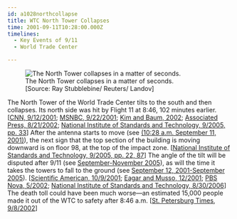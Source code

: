 ```yaml
---
id: a1028northcollapse
title: WTC North Tower Collapses
time: 2001-09-11T10:28:00.000Z
timelines:
  - Key Events of 9/11
  - World Trade Center

---
```


<figure class="image">
  <img alt="The North Tower collapses in a matter of seconds." src="//i2.wp.com/cdn.historycommons.org/images/events/350_northtower_collapse2050081722-9460.jpg" />
  <figcaption>The North Tower collapses in a matter of seconds.<br>[Source: Ray Stubblebine/ Reuters/ Landov]</figcaption>
</figure>

The North Tower of the World Trade Center tilts to the south and then collapses. Its north side was hit by Flight 11 at 8:46, 102 minutes earlier. [[CNN, 9/12/2001][1]; [MSNBC, 9/22/2001][2]; [Kim and Baum, 2002][3]; [Associated Press, 8/21/2002][4]; [National Institute of Standards and Technology, 9/2005, pp. 33](http://www.nist.gov/customcf/get_pdf.cfm?pub_id=909017)] After the antenna starts to move (see [(10:28 a.m. September 11, 2001)](/timeline/#a1028antenna)), the next sign that the top section of the building is moving downward is on floor 98, at the top of the impact zone. [[National Institute of Standards and Technology, 9/2005, pp. 22, 87][5]] The angle of the tilt will be disputed after 9/11 (see [September-November 2005](/timeline/#a0905tiltdispute)), as will the time it takes the towers to fall to the ground (see [September 12, 2001-September 2005](/timeline/#a091201collapsetimedispute)). [[Scientific American, 10/9/2001][6]; [Eagar and Musso, 12/2001][7]; [PBS Nova, 5/2002][8]; [National Institute of Standards and Technology, 8/30/2006][9]] The death toll could have been much worse—an estimated 15,000 people made it out of the WTC to safety after 8:46 a.m. [[St. Petersburg Times, 9/8/2002][10]]

[1]: http://www.cnn.com/2001/US/09/11/chronology.attack/
[2]: https://911research.wtc7.net/cache/planes/msnbc092201_eventsof911.html
[3]: https://web.archive.org/web/20030320090510/http://www.mgs.md.gov/esic/publications/download/911pentagon.pdf
[4]: https://web.archive.org/web/20021002112814/http://www.gomemphis.com/mca/america_at_war/article/0,1426,MCA_945_1340414,00.html
[5]: https://ws680.nist.gov/publication/get_pdf.cfm?pub_id=909017
[6]: https://web.archive.org/web/20071026084122/http://www.sciam.com/print_version.cfm?articleID=000B7FEB-A88C-1C75-9B81809EC588EF21
[7]: https://www.tms.org/pubs/journals/JOM/0112/Eagar/Eagar-0112.html
[8]: https://web.archive.org/web/20021020185626/http://www.pbs.org/wgbh/nova/wtc/dyk.html
[9]: https://web.archive.org/web/20060901070319/http://wtc.nist.gov/pubs/factsheets/faqs_8_2006.htm
[10]: https://web.archive.org/web/20020910122627/http://www.sptimes.com/2002/09/08/911/911__45_Questions.shtml

